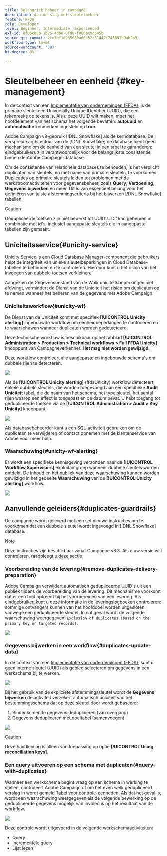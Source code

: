 ```yaml
---
title: Belangrijk beheer in campagne
description: Aan de slag met sleutelbeheer
feature: FFDA
role: Developer
level: Beginner, Intermediate, Experienced
exl-id: ef06cb6b-1b25-4dbe-8fd0-f880ec9d645b
source-git-commit: 2ce1ef1e935080a66452c31442f745891b9ab9b3
workflow-type: tm+mt
source-wordcount: '587'
ht-degree: 0%

---
```


# Sleutelbeheer en eenheid {#key-management}

In de context van een [Implementatie van ondernemingen (FFDA)](enterprise-deployment.md), is de primaire sleutel een Universally Unique IDentifier (UUID), die een tekenreeks op tekens is. Als u deze UUID wilt maken, moet het hoofdelement van het schema het volgende bevatten: **autouuid** en **automatische** kenmerken ingesteld op **true**.

Adobe Campaign v8-gebruik [!DNL Snowflake] als de kerndatabase. De verspreide architectuur van de [!DNL Snowflake] de database biedt geen mechanisme om de eenheid van een sleutel in een tabel te garanderen: eindgebruikers zijn verantwoordelijk voor de belangrijkste consistentie binnen de Adobe Campaign-database.

Om de consistentie van relationele databases te behouden, is het verplicht duplicaten van sleutels, en met name van primaire sleutels, te voorkomen. Duplicaties op primaire sleutels leiden tot problemen met de werkstroomactiviteiten voor gegevensbeheer, zoals **Query**, **Verzoening**, **Gegevens bijwerken** en meer. Dit is van essentieel belang voor het definiëren van juiste afstemmingscriteria bij het bijwerken [!DNL Snowflake] tabellen.


>[!CAUTION]
>
>Gedupliceerde toetsen zijn niet beperkt tot UUID&#39;s. Dit kan gebeuren in combinatie met id&#39;s, inclusief aangepaste sleutels die in aangepaste tabellen zijn gemaakt.


## Uniciteitsservice{#unicity-service}

Unicity Service is een Cloud Database Manager-component die gebruikers helpt de integriteit van unieke sleutelbeperkingen in Cloud Database-tabellen te behouden en te controleren. Hierdoor kunt u het risico van het invoegen van dubbele toetsen verkleinen.

Aangezien de Gegevensbestand van de Wolk uniciteitsbeperkingen niet afdwingt, vermindert de Dienst van de Uniciteit het risico om duplicaten op te nemen wanneer het beheren van de gegevens met Adobe Campaign.

### Uniciteitsworkflow{#unicity-wf}

De Dienst van de Uniciteit komt met specifiek **[!UICONTROL Unicity alerting]** ingebouwde workflow om eenheidbeperkingen te controleren en te waarschuwen wanneer duplicaten worden gedetecteerd.

Deze technische workflow is beschikbaar op het tabblad **[!UICONTROL Administration > Production > Technical workflows > Full FFDA Unicity]** knooppunt van Campagneverkenner. **Het mag niet worden gewijzigd**.

Deze workflow controleert alle aangepaste en ingebouwde schema&#39;s om dubbele rijen te detecteren.

![](assets/unicity-alerting-wf.png)

Als de **[!UICONTROL Unicity alerting]** (ffdaUnicity) workflow detecteert enkele dubbele sleutels, die worden toegevoegd aan een specifieke **Audit Uniciteit** tabel, die de naam van het schema, het type sleutel, het aantal rijen waarop een effect is toegepast en de datum bevat. U hebt toegang tot gedupliceerde toetsen via de **[!UICONTROL Administration > Audit > Key Unicity]** knooppunt.

![](assets/unicity-table.png)

Als databasebeheerder kunt u een SQL-activiteit gebruiken om de duplicaten te verwijderen of contact opnemen met de klantenservice van Adobe voor meer hulp.

### Waarschuwing{#unicity-wf-alerting}

Er wordt een specifieke kennisgeving verzonden naar de **[!UICONTROL Workflow Supervisors]** exploitantgroep wanneer dubbele sleutels worden ontdekt. De inhoud en het publiek van deze waarschuwing kunnen worden gewijzigd in het gedeelte **Waarschuwing** van de **[!UICONTROL Unicity alerting]** workflow.

![](assets/wf-alert-activity.png)


## Aanvullende geleiders{#duplicates-guardrails}

De campagne wordt geleverd met een set nieuwe instructies om te voorkomen dat een dubbele sleutel wordt ingevoegd in [!DNL Snowflake] database.

>[!NOTE]
>
>Deze instructies zijn beschikbaar vanaf Campagne v8.3. Als u uw versie wilt controleren, raadpleegt u [deze sectie](../start/compatibility-matrix.md#how-to-check-your-campaign-version-and-buildversion)

### Voorbereiding van de levering{#remove-duplicates-delivery-preparation}

Adobe Campaign verwijdert automatisch gedupliceerde UUID&#39;s uit een publiek tijdens de voorbereiding van de levering. Dit mechanisme voorkomt dat er een fout optreedt bij het voorbereiden van een levering. Als eindgebruiker, kunt u deze informatie in de leveringslogboeken controleren: sommige ontvangers kunnen van het hoofddoel worden uitgesloten vanwege een gedupliceerde sleutel. In dat geval wordt de volgende waarschuwing weergegeven: `Exclusion of duplicates (based on the primary key or targeted records)`.

![](assets/exclusion-duplicates-log.png)

### Gegevens bijwerken in een workflow{#duplicates-update-data}

In de context van een [Implementatie van ondernemingen (FFDA)](enterprise-deployment.md), kunt u geen interne sleutel (UUID) als gebied selecteren om gegevens in een werkschema bij te werken.

![](assets/update-data-no-internal-key.png)

Bij het gebruik van de expliciete afstemmingssleutel wordt de **Gegevens bijwerken** de activiteit verzekert automatisch uniciteit van het bestemmingsschema dat op deze sleutel door wordt gebaseerd:

1. Binnenkomende gegevens dedupliceren (van overgang)
1. Gegevens dedupliceren met doeltabel (samenvoegen)


![](assets/update-data-deduplicate.png)

>[!CAUTION]
>
>Deze handleiding is alleen van toepassing op optie **[!UICONTROL Using reconciliation keys]**.


### Een query uitvoeren op een schema met duplicaten{#query-with-duplicates}

Wanneer een werkschema begint vraag op een schema in werking te stellen, controleert Adobe Campaign of om het even welk gedupliceerd verslag in wordt gemeld [Tabel voor controle-eenheden](#unicity-wf). Als dat het geval is, wordt een waarschuwing weergegeven als de volgende bewerking op de gedupliceerde gegevens mogelijk van invloed is op het resultaat van de workflow.

![](assets/query-with-duplicates.png)

Deze controle wordt uitgevoerd in de volgende werkschemaactiviteiten:

* Query
* Incrementele query
* Lijst lezen